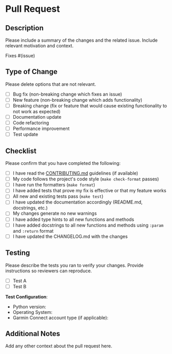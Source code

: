 # Pull Request

## Description

Please include a summary of the changes and the related issue. Include relevant motivation and context.

Fixes #(issue)

## Type of Change

Please delete options that are not relevant.

- [ ] Bug fix (non-breaking change which fixes an issue)
- [ ] New feature (non-breaking change which adds functionality)
- [ ] Breaking change (fix or feature that would cause existing functionality to not work as expected)
- [ ] Documentation update
- [ ] Code refactoring
- [ ] Performance improvement
- [ ] Test update

## Checklist

Please confirm that you have completed the following:

- [ ] I have read the [CONTRIBUTING.md](../CONTRIBUTING.md) guidelines (if available)
- [ ] My code follows the project's code style (`make check-format` passes)
- [ ] I have run the formatters (`make format`)
- [ ] I have added tests that prove my fix is effective or that my feature works
- [ ] All new and existing tests pass (`make test`)
- [ ] I have updated the documentation accordingly (README.md, docstrings, etc.)
- [ ] My changes generate no new warnings
- [ ] I have added type hints to all new functions and methods
- [ ] I have added docstrings to all new functions and methods using `:param` and `:return` format
- [ ] I have updated the CHANGELOG.md with the changes

## Testing

Please describe the tests you ran to verify your changes. Provide instructions so reviewers can reproduce.

- [ ] Test A
- [ ] Test B

**Test Configuration**:
- Python version:
- Operating System:
- Garmin Connect account type (if applicable):

## Additional Notes

Add any other context about the pull request here.
